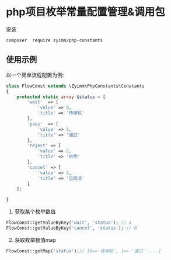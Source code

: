 # php项目枚举常量配置管理&调用包

安装

```shell
composer  require zyimm/php-constants
```

## 使用示例

以一个简单流程配置为例:

```php
class FlowConst extends \Zyimm\PhpConstants\Constants
{
    protected static array $status = [
        'wait'  => [
            'value' => 0,
            'title' => '待审核'
        ],
        'pass'  => [
            'value' => 1,
            'title' => '通过'
        ],
        'reject' => [
            'value' => 2,
            'title' => '拒绝'
        ],
        'cancel' => [
            'value' => 3,
            'title' => '已取消'
        ]
    ];

}


```
1. 获取某个枚举数值
```php
FlowConst::getValueByKey('wait', 'status'); // 1
FlowConst::getValueByKey('cancel', 'status'); // 0
```

2. 获取枚举数值map
```php
FlowConst::getMap('status');// [0=>'待审核', 1=> '通过' ....]
```